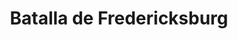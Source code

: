 ﻿---
title: "Batalla de Fredericksburg"
permalink: periodes_842.html
layout: periode
dataInici: 1862-12-11
dataFi: 1862-12-15
sidebar: periodes
pares:
  - 321:
    title: "Guerra de Secesión Americana"
    dataInici: "(1861-04-12)"
    dataFi: "(1865-04-09)"

fills:
jocsPrincipals:
jocsEscenaris:
jocsEpoca:
  - title: "Glory II: Across the Rappahannock"
    bggId: 6559
    escenari: "Fredericksburg"
    dataInici: 
    dataFi: 

jocsEpocaEscenaris:
  - title: "Battle Cry"
    bggId: 551
    escenari: "Fredericksburg--13th December, 1862"
    dataInici: 1862-12-13
    dataFi: 

---
